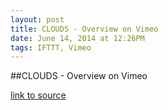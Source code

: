 ```yaml
---
layout: post
title: CLOUDS - Overview on Vimeo
date: June 14, 2014 at 12:26PM
tags: IFTTT, Vimeo
---
```

##CLOUDS - Overview on Vimeo

[link to source](http://ift.tt/1jrWtXD) 
